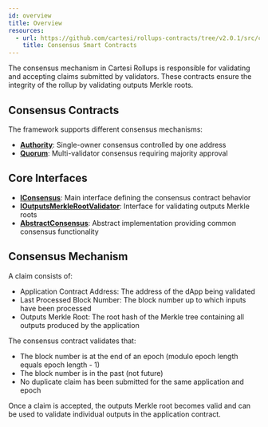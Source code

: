 ```yaml
---
id: overview
title: Overview
resources:
  - url: https://github.com/cartesi/rollups-contracts/tree/v2.0.1/src/consensus
    title: Consensus Smart Contracts
---
```


The consensus mechanism in Cartesi Rollups is responsible for validating and accepting claims submitted by validators. These contracts ensure the integrity of the rollup by validating outputs Merkle roots.

## Consensus Contracts

The framework supports different consensus mechanisms:

- **[Authority](./authority/authority.md)**: Single-owner consensus controlled by one address
- **[Quorum](./quorum/quorum.md)**: Multi-validator consensus requiring majority approval

## Core Interfaces

- **[IConsensus](./iconsensus.md)**: Main interface defining the consensus contract behavior
- **[IOutputsMerkleRootValidator](./ioutputs-merkle-root-validator.md)**: Interface for validating outputs Merkle roots
- **[AbstractConsensus](./abstract-consensus.md)**: Abstract implementation providing common consensus functionality

## Consensus Mechanism

A claim consists of:

- Application Contract Address: The address of the dApp being validated
- Last Processed Block Number: The block number up to which inputs have been processed
- Outputs Merkle Root: The root hash of the Merkle tree containing all outputs produced by the application

The consensus contract validates that:
- The block number is at the end of an epoch (modulo epoch length equals epoch length - 1)
- The block number is in the past (not future)
- No duplicate claim has been submitted for the same application and epoch

Once a claim is accepted, the outputs Merkle root becomes valid and can be used to validate individual outputs in the application contract.


